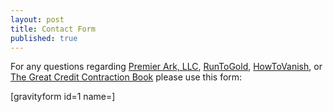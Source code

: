 ```yaml
---
layout: post
title: Contact Form
published: true
---
```

<p>For any questions regarding <a href="http://www.premierarkllc.com" target="_blank">Premier Ark, LLC</a>, <a href="http://www.runtogold.com" target="_blank">RunToGold</a>, <a title="howtovanish" href="http://www.howtovanish.com" target="_blank">HowToVanish</a>, or <a href="http://www.creditcontraction.com" target="_blank">The Great Credit Contraction Book</a> please use this form:</p>
<p><!--cforms name="Contact for The Great Credit Contraction eBook"--></p>
<p>[gravityform id=1 name=]</p>
<p><!--cforms name="Suggestions For How To Vanish Book"--></p>

